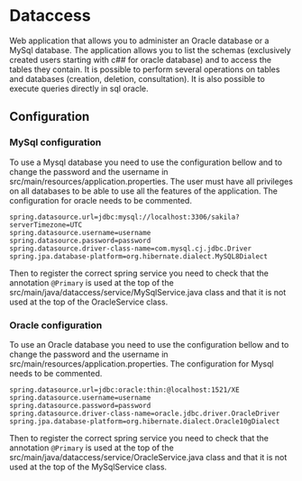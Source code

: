 # Dataccess

Web application that allows you to administer an Oracle database or a MySql database. The application allows you to list the schemas (exclusively created users starting with c## for oracle database) and to access the tables they contain. It is possible to perform several operations on tables and databases (creation, deletion, consultation). It is also possible to execute queries directly in sql oracle. 

## Configuration

### MySql configuration

To use a Mysql database you need to use the configuration bellow and to change the password and the username in src/main/resources/application.properties. The user must have all privileges on all databases to be able to use all the features of the application. The configuration for oracle needs to be commented.

```properties
spring.datasource.url=jdbc:mysql://localhost:3306/sakila?serverTimezone=UTC
spring.datasource.username=username
spring.datasource.password=password
spring.datasource.driver-class-name=com.mysql.cj.jdbc.Driver
spring.jpa.database-platform=org.hibernate.dialect.MySQL8Dialect
```
Then to register the correct spring service you need to check that the annotation ``` @Primary ``` is used at the top of the src/main/java/dataccess/service/MySqlService.java class and that it is not used at the top of the OracleService class.


### Oracle configuration

To use an Oracle database you need to use the configuration bellow and to change the password and the username in src/main/resources/application.properties. The configuration for Mysql needs to be commented.

```properties
spring.datasource.url=jdbc:oracle:thin:@localhost:1521/XE
spring.datasource.username=username
spring.datasource.password=password
spring.datasource.driver-class-name=oracle.jdbc.driver.OracleDriver
spring.jpa.database-platform=org.hibernate.dialect.Oracle10gDialect
```
Then to register the correct spring service you need to check that the annotation ``` @Primary ``` is used at the top of the src/main/java/dataccess/service/OracleService.java class and that it is not used at the top of the MySqlService class.

